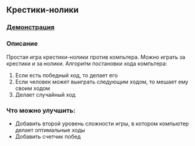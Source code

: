 ## Крестики-нолики

### [Демонстрация](https://murat29.github.io/tic-tac-toe)

### Описание 
Простая игра крестики-нолики против компьтера. Можно играть за крестики и за нолики.
Алгоритм постановки хода компьтера:
1) Если есть победный ход, то делает его
2) Если человек может выиграть следующим ходом, то мешает ему своим ходом
3) Делает случайный ход

### Что можно улучшить:
* Добавить второй уровень сложности игры, в котором компьютер делает оптимальные ходы 
* Добавить счетчик побед
